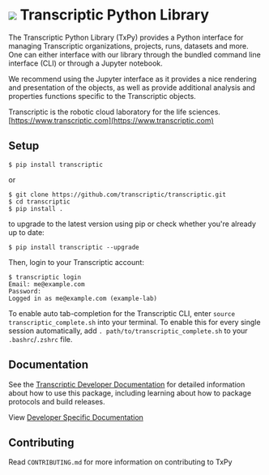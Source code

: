 # ![](https://www.transcriptic.com/images/logo-transcriptic-blobs-880e2f7b.svg) Transcriptic Python Library

The Transcriptic Python Library (TxPy) provides a Python interface for managing Transcriptic organizations, projects, runs, datasets and more.
One can either interface with our library through the bundled command line interface (CLI) or through a Jupyter notebook.

We recommend using the Jupyter interface as it provides a nice rendering and presentation of the objects, as well as provide
additional analysis and properties functions specific to the Transcriptic objects.

Transcriptic is the robotic cloud laboratory for the life sciences. [https://www.transcriptic.com](https://www.transcriptic.com)

## Setup

```
$ pip install transcriptic
```

or

```
$ git clone https://github.com/transcriptic/transcriptic.git
$ cd transcriptic
$ pip install .
```

to upgrade to the latest version using pip or check whether you're already up to date:
```
$ pip install transcriptic --upgrade
```

Then, login to your Transcriptic account:

```
$ transcriptic login
Email: me@example.com
Password:
Logged in as me@example.com (example-lab)
```

To enable auto tab-completion for the Transcriptic CLI, enter `source transcriptic_complete.sh` into your terminal.
To enable this for every single session automatically, add `. path/to/transcriptic_complete.sh` to your `.bashrc`/`.zshrc` file.

## Documentation

See the [Transcriptic Developer Documentation](https://developers.transcriptic.com/docs/getting-started-with-the-cli) for detailed information about how to use this package, including learning about how to package protocols and build releases.

View [Developer Specific Documentation](http://transcriptic.readthedocs.io/en/latest/)

## Contributing

Read `CONTRIBUTING.md` for more information on contributing to TxPy
